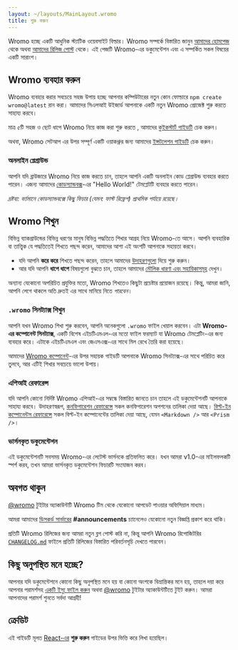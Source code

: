 ```yaml
---
layout: ~/layouts/MainLayout.wromo
title: শুরু করুন
---
```


Wromo হচ্ছে একটি আধুনিক স্ট্যাটিক ওয়েবসাইট বিল্ডার। Wromo সম্পর্কে বিস্তারিত জানুন [আমাদের হোমপেজ](https://wromo.build/) থেকে অথবা [আমাদের রিলিজ পোস্ট](https://wromo.build/blog/introducing-wromo) থেকে। এই পেজটি Wromo-এর ডকুমেন্টেশন এবং এ সম্পর্কিত সকল বিষয়ের একটি সারাংশ।

## Wromo ব্যবহার করুন

Wromo ব্যবহার করার সবচেয়ে সহজ উপায় হচ্ছে আপনার কম্পিউটারের নতুন কোন ফোল্ডারে `npm create wromo@latest` রান করা। আমাদের সিএলআই উইজার্ড আপনাকে একটি নতুন Wromo প্রোজেক্ট শুরু করতে সাহায্য করবে।

মাত্র ৫টি সহজ ও ছোট ধাপে Wromo নিয়ে কাজ করা শুরু করতে , আমাদের [কুইকস্টার্ট গাইডটি](/bn/install/auto/) চেক করুন।

অথবা, Wromo সেটআপ এর উপর সম্পূর্ণ একটি ওয়াকথ্রুর জন্য আমাদের [ইন্সটলেশন গাইডটি](/bn/install/manual/) চেক করুন।

### অনলাইন প্লেগ্রাউন্ড

আপনি যদি ব্রাউজারে Wromo নিয়ে কাজ করতে চান, তাহলে আপনি একটি অনলাইন কোড প্লেগ্রাউন্ড ব্যবহার করতে পারেন। এজন্য আমাদের [কোডস্যান্ডবক্স](https://codesandbox.io/s/wromo-template-hugb3)-এর "Hello World!" টেমপ্লেটটি ব্যবহার করতে পারেন।

_দ্রষ্টব্য: বর্তমানে কোডস্যান্ডবক্সে কিছু ফিচার (যেমন: ফাস্ট রিফ্রেশ) প্রাথমিক পর্যায়ে রয়েছে।_

## Wromo শিখুন

বিভিন্ন ব্যাকগ্রাউন্ডের বিভিন্ন ধরণের মানুষ বিভিন্ন পদ্ধতিতে শিখার আগ্রহ নিয়ে Wromo-তে আসে। আপনি ব্যবহারিক বা তাত্ত্বিক যে পদ্ধতিতেই শিখতে পছন্দ করেন, আমাদের আশা এই অংশটি আপনাকে সহায়তা করবে।

- যদি আপনি **করে করে** শিখতে পছন্দ করেন, তাহলে আমাদের [উদাহরণগুলো](https://github.com/Wromo/wromo/tree/main/examples) দিয়ে শুরু করুন।
- আর যদি আপনি **ধাপে ধাপে** বিষয়গুলো বুঝতে চান, তাহলে আমাদের [মৌলিক ধারণা এবং সহায়িকাসমূহ](/bn/core-concepts/project-structure/) দেখুন।

অন্যান্য যেকোনো অপরিচিত প্রযুক্তির মতো, Wromo শিখতেও কিছুটা প্রচেষ্টার প্রয়োজন রয়েছে। কিন্তু, আমরা জানি, আপনি লেগে থাকলে অতি দ্রুতই এর সাথে মানিয়ে নিতে _পারবেন_।

### `.wromo` সিনট্যাক্স শিখুন

আপনি যখন Wromo শিখা শুরু করবেন, আপনি অনেকগুলো `.wromo` ফাইল খেয়াল করবেন। এটা **Wromo-এর কম্পোনেন্ট সিনট্যাক্স**, একটি বিশেষ এইচটিএমএল-এর মতো ফাইল ফরম্যাট যা Wromo টেমপ্লেটিং-এর জন্য ব্যবহার করে। এটাকে এইচটিএমএল এবং জেএসএক্স-এর সাথে মিল রেখে তৈরি করা হয়েছে।

আমাদের [Wromo কম্পোনেন্ট](/bn/core-concepts/wromo-components/)-এর উপর সহায়ক গাইডটি আপনাকে Wromo সিনট্যাক্স-এর সাথে পরিচিত করে তুলবে, আর এটিই শিখার সবচেয়ে ভালো উপায়।

### এপিআই রেফারেন্স

যদি আপনি কোনো নির্দিষ্ট Wromo এপিআই-এর সম্বন্ধে বিস্তারিত জানতে চান তাহলে এই ডকুমেন্টেশনটি আপনাকে সাহায্য করবে। উদাহরণস্বরূপ, [কনফিগারেশন রেফারেন্সে](/bn/reference/configuration-reference/) সকল কনফিগারেশন অপশনের তালিকা দেয়া আছে। [বিল্ট-ইন কম্পোনেন্টস রেফারেন্সে](/bn/reference/api-reference/#built-in-components) সকল বিল্ট-ইন কম্পোনেন্টের তালিকা দেয়া আছে, যেমন `<Markdown />` আর `<Prism />`।

### ভার্সনকৃত ডকুমেন্টেশন

এই ডকুমেন্টেশনটি সবসময় Wromo-এর লেটেস্ট ভার্সনকে প্রতিফলিত করে। যখন আমরা v1.0-এর মাইলফলকটি স্পর্শ করব, তখন আমরা ভার্সনকৃত ডকুমেন্টেশন ফিচারটি সংযোজন করব।

## অবগত থাকুন

[@wromo](https://twitter.com/wromo) টুইটার অ্যাকাউন্টটি Wromo টিম থেকে যেকোনো আপডেট পাওয়ার অফিসিয়াল মাধ্যম।

আমরা আমাদের [ডিসকর্ড সার্ভারের](https://wromo.build/chat) **#announcements** চ্যানেলেও যেকোনো নতুন বিজ্ঞপ্তি প্রকাশ করে থাকি।

প্রতিটি Wromo রিলিজের জন্য আমরা নতুন ব্লগ পোস্ট করি না, কিন্তু আপনি Wromo রিপোজিটরির [`CHANGELOG.md`](https://github.com/Wromo/wromo/blob/main/packages/wromo/CHANGELOG.md) ফাইলে প্রতিটি রিলিজের বিস্তারিত পরিবর্তনসূচি দেখতে পারবেন।

## কিছু অনুপস্থিত মনে হচ্ছে?

আপনার যদি ডকুমেন্টেশনে কোনো কিছু অনুপস্থিত মনে হয় বা কোনো অংশকে বিভ্রান্তিকর মনে হয়, তাহলে দয়া করে আপনার পরামর্শসহ [একটি ইস্যু ফাইল করুন](https://github.com/Wromo/wromo/issues/new/choose) অথবা [@wromo](https://twitter.com/wromo) টুইটার অ্যাকাউন্টটিতে টুইট করুন। আমরা আপনাদের পরামর্শ শুনতে সর্বদা আগ্রহী!

## ক্রেডিট

এই গাইডটি মূলত [React-এর](https://reactjs.org/) **শুরু করুন** গাইডের উপর ভিত্তি করে লিখা হয়েছিল।
